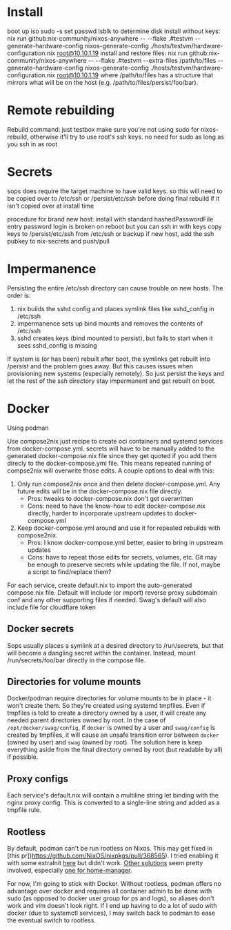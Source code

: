 # Install
boot up iso
sudo -s
set passwd
lsblk to determine disk
install without keys: nix run github:nix-community/nixos-anywhere -- --flake .#testvm --generate-hardware-config nixos-generate-config ./hosts/testvm/hardware-configuration.nix root@10.10.1.19
install and restore files: nix run github:nix-community/nixos-anywhere -- --flake .#testvm --extra-files /path/to/files --generate-hardware-config nixos-generate-config ./hosts/testvm/hardware-configuration.nix root@10.10.1.19
where /path/to/files has a structure that mirrors what will be on the host (e.g. /path/to/files/persist/foo/bar).

# Remote rebuilding
Rebuild command: just testbox
make sure you're not using sudo for nixos-rebuild, otherwise it'll try to use root's ssh keys. no need for sudo as long as you ssh in as root

# Secrets
sops does require the target machine to have valid keys. so this will need to be copied over to /etc/ssh or /persist/etc/ssh before doing final rebuild if it isn't copied over at install time

procedure for brand new host:
install with standard hashedPasswordFile entry
password login is broken on reboot but you can ssh in with keys
copy keys to /persist/etc/ssh from /etc/ssh or backup
if new host, add the ssh pubkey to nix-secrets and push/pull

# Impermanence
Persisting the entire /etc/ssh directory can cause trouble on new hosts. The order is:
1. nix builds the sshd config and places symlink files like sshd_config in /etc/ssh
1. impermanence sets up bind mounts and removes the contents of /etc/ssh
1. sshd creates keys (bind mounted to persist), but fails to start when it sees sshd_config is missing

If system is (or has been) rebuilt after boot, the symlinks get rebuilt into /persist and the problem goes away. But this causes issues when provisioning new systems (especially remotely). So just persist the keys and let the rest of the ssh directory stay impermanent and get rebuilt on boot.

# Docker
Using podman

Use compose2nix just recipe to create oci containers and systemd services from docker-compose.yml. secrets will have to be manually added to the generated docker-compose.nix file since they get quoted if you add them direcly to the docker-compose.yml file. This means repeated running of compse2nix will overwrite those edits. A couple options to deal with this:
1. Only run compose2nix once and then delete docker-compose.yml. Any future edits will be in the docker-compose.nix file directly.
    * Pros: tweaks to docker-compose.nix don't get overwritten
    * Cons: need to have the know-how to edit docker-compose.nix directly, harder to incorporate upstream updates to docker-compose.yml
1. Keep docker-compose.yml around and use it for repeated rebuilds with compose2nix.
    * Pros: I know docker-compose.yml better, easier to bring in upstream updates
    * Cons: have to repeat those edits for secrets, volumes, etc. Git may be enough to preserve secrets while updating the file. If not, maybe a script to find/replace them?

For each service, create default.nix to import the auto-generated compose.nix file. Default will include (or import) reverse proxy subdomain conf and any other supporting files if needed. Swag's default will also include file for cloudflare token

## Docker secrets
Sops usually places a symlink at a desired directory to /run/secrets, but that will become a dangling secret within the container. Instead, mount /run/secrets/foo/bar directly in the compose file. 

## Directories for volume mounts
Docker/podman require directories for volume mounts to be in place - it won't create them. So they're created using systemd tmpfiles. Even if tmpfiles is told to create a directory owned by a user, it will create any needed parent directories owned by root. In the case of `/opt/docker/swag/config`, if `docker` is owned by a user and `swag/config` is created by tmpfiles, it will cause an unsafe transition error between `docker` (owned by user) and `swag` (owned by root). The solution here is keep everything aside from the final directory owned by root (but readable by all) if possible.

## Proxy configs
Each service's default.nix will contain a multiline string let binding with the nginx proxy config. This is converted to a single-line string and added as a tmpfile rule.

## Rootless
By default, podman can't be run rootless on Nixos. This may get fixed in [this pr])https://github.com/NixOS/nixpkgs/pull/368565). I tried enabling it with some extraInit [here](https://carlosvaz.com/posts/rootless-podman-and-docker-compose-on-nixos/) but didn't work. [Other solutions](https://discourse.nixos.org/t/podman-rootless-with-systemd/23536) seem pretty involved, especially [one for home-manager](https://discourse.nixos.org/t/rootless-podman-setup-with-home-manager/57905).

For now, I'm going to stick with Docker. Without rootless, podman offers no advantage over docker and requires all container admin to be done with sudo (as opposed to docker user group for ps and logs), so aliases don't work and vim doesn't look right. If I end up having to do a lot of sudo with docker (due to systemctl services), I may switch back to podman to ease the eventual switch to rootless.
